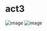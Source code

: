 # act3
![image](https://github.com/user-attachments/assets/36904244-19c2-4ac8-a2d3-9d1a015d7895)
![image](https://github.com/user-attachments/assets/92940f9a-c67a-41e8-aaae-a69d84c124d6)

